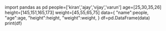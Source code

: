 import pandas as pd
people=['kiran','ajay','vijay','varun']
age=[25,30,35,26]
height=[145,151,165,173]
weight=[45,55,65,75]
data={
    "name":people,
    "age":age,
    "height":height,
    "weight":weight,
}
df=pd.DataFrame(data)
print(df)
